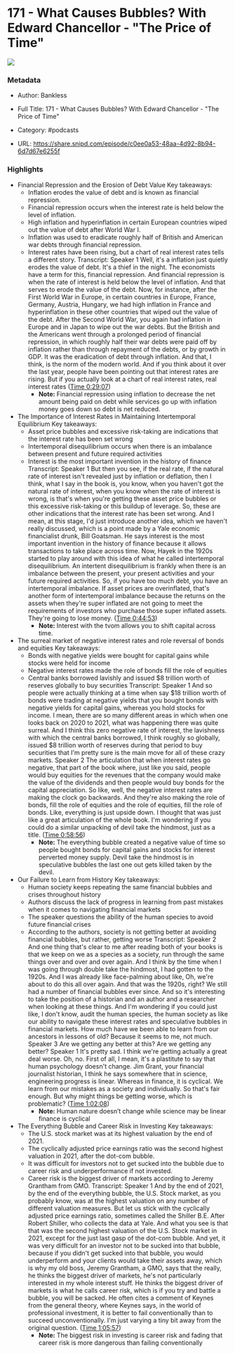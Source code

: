# 171 - What Causes Bubbles? With Edward Chancellor - "The Price of Time"

![](https://wsrv.nl/?url=https%3A%2F%2Fssl-static.libsyn.com%2Fp%2Fassets%2Fc%2Ff%2Fd%2F4%2Fcfd431701301218b%2Fbankless-logo_1.png&w=100&h=100)

### Metadata

- Author: Bankless
- Full Title: 171 - What Causes Bubbles? With Edward Chancellor - "The Price of Time"
- Category: #podcasts



- URL: https://share.snipd.com/episode/c0ee0a53-48aa-4d92-8b94-6d7d67e6255f

### Highlights

- Financial Repression and the Erosion of Debt Value
  Key takeaways:
  - Inflation erodes the value of debt and is known as financial repression.
  - Financial repression occurs when the interest rate is held below the level of inflation.
  - High inflation and hyperinflation in certain European countries wiped out the value of debt after World War I.
  - Inflation was used to eradicate roughly half of British and American war debts through financial repression.
  - Interest rates have been rising, but a chart of real interest rates tells a different story.
  Transcript:
  Speaker 1
  Well, it's a inflation just quietly erodes the value of debt. It's a thief in the night. The economists have a term for this, financial repression. And financial repression is when the rate of interest is held below the level of inflation. And that serves to erode the value of the debt. Now, for instance, after the First World War in Europe, in certain countries in Europe, France, Germany, Austria, Hungary, we had high inflation in France and hyperinflation in these other countries that wiped out the value of the debt. After the Second World War, you again had inflation in Europe and in Japan to wipe out the war debts. But the British and the Americans went through a prolonged period of financial repression, in which roughly half their war debts were paid off by inflation rather than through repayment of the debts, or by growth in GDP. It was the eradication of debt through inflation. And that, I think, is the norm of the modern world. And if you think about it over the last year, people have been pointing out that interest rates are rising. But if you actually look at a chart of real interest rates, real interest rates ([Time 0:29:07](https://share.snipd.com/snip/56eba479-26f6-4b18-b871-372de6021050))
    - **Note:** Financial repression using inflation to decrease the net amount being paid on debt while services go up with inflation money goes down so debt is net reduced.
- The Importance of Interest Rates in Maintaining Intertemporal Equilibrium
  Key takeaways:
  - Asset price bubbles and excessive risk-taking are indications that the interest rate has been set wrong
  - Intertemporal disequilibrium occurs when there is an imbalance between present and future required activities
  - Interest is the most important invention in the history of finance
  Transcript:
  Speaker 1
  But then you see, if the real rate, if the natural rate of interest isn't revealed just by inflation or deflation, then I think, what I say in the book is, you know, when you haven't got the natural rate of interest, when you know when the rate of interest is wrong, is that's when you're getting these asset price bubbles or this excessive risk-taking or this buildup of leverage. So, these are other indications that the interest rate has been set wrong. And I mean, at this stage, I'd just introduce another idea, which we haven't really discussed, which is a point made by a Yale economic financialist drunk, Bill Goatsman. He says interest is the most important invention in the history of finance because it allows transactions to take place across time. Now, Hayek in the 1920s started to play around with this idea of what he called intertemporal disequilibrium. An intertent disequilibrium is frankly when there is an imbalance between the present, your present activities and your future required activities. So, if you have too much debt, you have an intertemporal imbalance. If asset prices are overinflated, that's another form of intertemporal imbalance because the returns on the assets when they're super inflated are not going to meet the requirements of investors who purchase those super inflated assets. They're going to lose money. ([Time 0:44:53](https://share.snipd.com/snip/e6cd7f0b-dbe5-40af-b458-176ff586e674))
    - **Note:** Interest with the tvom allows you to shift capital across time.
- The surreal market of negative interest rates and role reversal of bonds and equities
  Key takeaways:
  - Bonds with negative yields were bought for capital gains while stocks were held for income
  - Negative interest rates made the role of bonds fill the role of equities
  - Central banks borrowed lavishly and issued $8 trillion worth of reserves globally to buy securities
  Transcript:
  Speaker 1
  And so people were actually thinking at a time when say $18 trillion worth of bonds were trading at negative yields that you bought bonds with negative yields for capital gains, whereas you hold stocks for income. I mean, there are so many different areas in which when one looks back on 2020 to 2021, what was happening there was quite surreal. And I think this zero negative rate of interest, the lavishness with which the central banks borrowed, I think roughly so globally, issued $8 trillion worth of reserves during that period to buy securities that I'm pretty sure is the main move for all of these crazy markets.
  Speaker 2
  The articulation that when interest rates go negative, that part of the book where, just like you said, people would buy equities for the revenues that the company would make the value of the dividends and then people would buy bonds for the capital appreciation. So like, well, the negative interest rates are making the clock go backwards. And they're also making the role of bonds, fill the role of equities and the role of equities, fill the role of bonds. Like, everything is just upside down. I thought that was just like a great articulation of the whole book. I'm wondering if you could do a similar unpacking of devil take the hindmost, just as a title. ([Time 0:58:56](https://share.snipd.com/snip/ce94555f-29d1-40b4-82c1-e57e38b76ddc))
    - **Note:** The everything bubble created a negative value of time so people bought bonds for capital gains and stocks for interest perverted money supply. Devil take the hindmost is in speculative bubbles the last one out gets killed taken by the devil.
- Our Failure to Learn from History
  Key takeaways:
  - Human society keeps repeating the same financial bubbles and crises throughout history
  - Authors discuss the lack of progress in learning from past mistakes when it comes to navigating financial markets
  - The speaker questions the ability of the human species to avoid future financial crises
  - According to the authors, society is not getting better at avoiding financial bubbles, but rather, getting worse
  Transcript:
  Speaker 2
  And one thing that's clear to me after reading both of your books is that we keep on we as a species as a society, run through the same things over and over and over again. And I think by the time when I was going through double take the hindmost, I had gotten to the 1920s. And I was already like face-palming about like, Oh, we're about to do this all over again. And that was the 1920s, right? We still had a number of financial bubbles ever since. And so it's interesting to take the position of a historian and an author and a researcher when looking at these things. And I'm wondering if you could just like, I don't know, audit the human species, the human society as like our ability to navigate these interest rates and speculative bubbles in financial markets. How much have we been able to learn from our ancestors in lessons of old? Because it seems to me, not much.
  Speaker 3
  Are we getting any better at this? Are we getting any better?
  Speaker 1
  It's pretty sad. I think we're getting actually a great deal worse. Oh, no. First of all, I mean, it's a plastitute to say that human psychology doesn't change. Jim Grant, your financial journalist historian, I think he says somewhere that in science, engineering progress is linear. Whereas in finance, it is cyclical. We learn from our mistakes as a society and individually. So that's fair enough. But why might things be getting worse, which is problematic? ([Time 1:02:08](https://share.snipd.com/snip/41475ab9-66da-4ee5-b94a-85b4d342299b))
    - **Note:** Human nature doesn’t change while science may be linear finance is cyclical
- The Everything Bubble and Career Risk in Investing
  Key takeaways:
  - The U.S. stock market was at its highest valuation by the end of 2021.
  - The cyclically adjusted price earnings ratio was the second highest valuation in 2021, after the dot-com bubble.
  - It was difficult for investors not to get sucked into the bubble due to career risk and underperformance if not invested.
  - Career risk is the biggest driver of markets according to Jeremy Grantham from GMO.
  Transcript:
  Speaker 1
  And by the end of 2021, by the end of the everything bubble, the U.S. Stock market, as you probably know, was at the highest valuation on any number of different valuation measures. But let us stick with the cyclically adjusted price earnings ratio, sometimes called the Shiller B.E. After Robert Shiller, who collects the data at Yale. And what you see is that that was the second highest valuation of the U.S. Stock market in 2021, except for the just last gasp of the dot-com bubble. And yet, it was very difficult for an investor not to be sucked into that bubble, because if you didn't get sucked into that bubble, you would underperform and your clients would take their assets away, which is why my old boss, Jeremy Grantham, a GMO, says that the really, he thinks the biggest driver of markets, he's not particularly interested in my whole interest stuff. He thinks the biggest driver of markets is what he calls career risk, which is if you try and battle a bubble, you will be sacked. He often cites a comment of Keynes from the general theory, where Keynes says, in the world of professional investment, it is better to fail conventionally than to succeed unconventionally. I'm just varying a tiny bit away from the original question. ([Time 1:05:57](https://share.snipd.com/snip/892ef6ed-4bf8-4f94-8b63-bc669f7c306b))
    - **Note:** The biggest risk in investing is career risk and fading that career risk is more dangerous than failing conventionally
